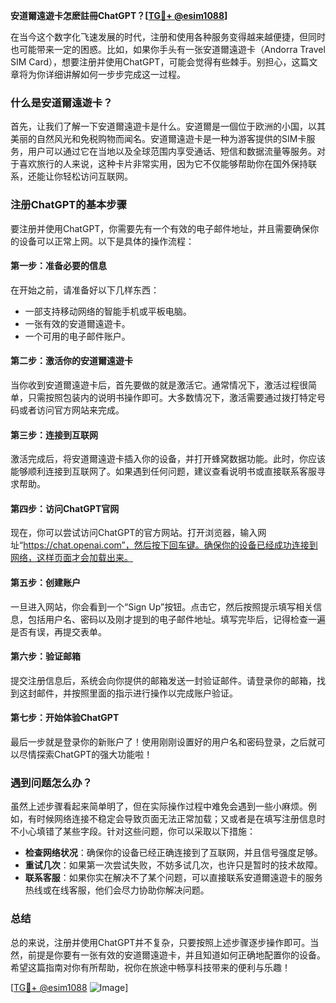 **安道爾遠遊卡怎麽註冊ChatGPT？[[TG💪+ @esim1088](https://t.me/s/esim1088)]**

在当今这个数字化飞速发展的时代，注册和使用各种服务变得越来越便捷，但同时也可能带来一定的困惑。比如，如果你手头有一张安道爾遠遊卡（Andorra Travel SIM Card），想要注册并使用ChatGPT，可能会觉得有些棘手。别担心，这篇文章将为你详细讲解如何一步步完成这一过程。

### 什么是安道爾遠遊卡？

首先，让我们了解一下安道爾遠遊卡是什么。安道爾是一個位于欧洲的小国，以其美丽的自然风光和免税购物而闻名。安道爾遠遊卡是一种为游客提供的SIM卡服务，用户可以通过它在当地以及全球范围内享受通话、短信和数据流量等服务。对于喜欢旅行的人来说，这种卡片非常实用，因为它不仅能够帮助你在国外保持联系，还能让你轻松访问互联网。

### 注册ChatGPT的基本步骤

要注册并使用ChatGPT，你需要先有一个有效的电子邮件地址，并且需要确保你的设备可以正常上网。以下是具体的操作流程：

#### 第一步：准备必要的信息
在开始之前，请准备好以下几样东西：
- 一部支持移动网络的智能手机或平板电脑。
- 一张有效的安道爾遠遊卡。
- 一个可用的电子邮件账户。

#### 第二步：激活你的安道爾遠遊卡
当你收到安道爾遠遊卡后，首先要做的就是激活它。通常情况下，激活过程很简单，只需按照包装内的说明书操作即可。大多数情况下，激活需要通过拨打特定号码或者访问官方网站来完成。

#### 第三步：连接到互联网
激活完成后，将安道爾遠遊卡插入你的设备，并打开蜂窝数据功能。此时，你应该能够顺利连接到互联网了。如果遇到任何问题，建议查看说明书或直接联系客服寻求帮助。

#### 第四步：访问ChatGPT官网
现在，你可以尝试访问ChatGPT的官方网站。打开浏览器，输入网址“https://chat.openai.com”，然后按下回车键。确保你的设备已经成功连接到网络，这样页面才会加载出来。

#### 第五步：创建账户
一旦进入网站，你会看到一个“Sign Up”按钮。点击它，然后按照提示填写相关信息，包括用户名、密码以及刚才提到的电子邮件地址。填写完毕后，记得检查一遍是否有误，再提交表单。

#### 第六步：验证邮箱
提交注册信息后，系统会向你提供的邮箱发送一封验证邮件。请登录你的邮箱，找到这封邮件，并按照里面的指示进行操作以完成账户验证。

#### 第七步：开始体验ChatGPT
最后一步就是登录你的新账户了！使用刚刚设置好的用户名和密码登录，之后就可以尽情探索ChatGPT的强大功能啦！

### 遇到问题怎么办？

虽然上述步骤看起来简单明了，但在实际操作过程中难免会遇到一些小麻烦。例如，有时候网络连接不稳定会导致页面无法正常加载；又或者是在填写注册信息时不小心填错了某些字段。针对这些问题，你可以采取以下措施：

- **检查网络状况**：确保你的设备已经正确连接到了互联网，并且信号强度足够。
- **重试几次**：如果第一次尝试失败，不妨多试几次，也许只是暂时的技术故障。
- **联系客服**：如果你实在解决不了某个问题，可以直接联系安道爾遠遊卡的服务热线或在线客服，他们会尽力协助你解决问题。

### 总结

总的来说，注册并使用ChatGPT并不复杂，只要按照上述步骤逐步操作即可。当然，前提是你要有一张有效的安道爾遠遊卡，并且知道如何正确地配置你的设备。希望这篇指南对你有所帮助，祝你在旅途中畅享科技带来的便利与乐趣！

[[TG💪+ @esim1088](https://t.me/s/esim1088) ![Image](https://i.postimg.cc/4NQfJmqS/Snipaste-2025-05-13-00-14-12.png)]